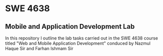 # SWE 4638
## Mobile and Application Development Lab

In this repository I outline the lab tasks carried out in the SWE 4638 course titled "Web and Mobile Application Development" conduced by Nazmul Haque Sir and Farhan Ishmam Sir
